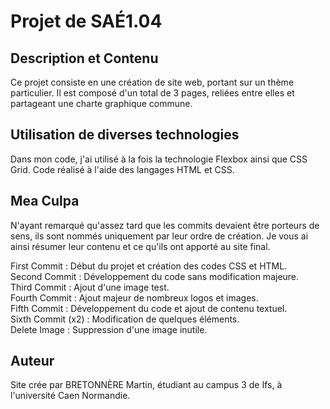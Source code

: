 # Projet de SAÉ1.04

## Description et Contenu  

Ce projet consiste en une création de site web, portant sur un thème particulier. Il est composé d'un total de 3 pages, reliées entre elles et partageant une charte graphique commune.

## Utilisation de diverses technologies

Dans mon code, j'ai utilisé à la fois la technologie Flexbox ainsi que CSS Grid. Code réalisé à l'aide des langages HTML et CSS.

## Mea Culpa

N'ayant remarqué qu'assez tard que les commits devaient être porteurs de sens, ils sont nommés uniquement par leur ordre de création. Je vous ai ainsi résumer leur contenu et ce qu'ils ont apporté au site final.

First Commit : Début du projet et création des codes CSS et HTML.   
Second Commit : Développement du code sans modification majeure.  
Third Commit : Ajout d'une image test.  
Fourth Commit : Ajout majeur de nombreux logos et images.  
Fifth Commit : Développement du code et ajout de contenu textuel.  
Sixth Commit (x2) : Modification de quelques éléments.  
Delete Image : Suppression d'une image inutile.    

## Auteur 

Site crée par BRETONNÈRE Martin, étudiant au campus 3 de Ifs, à l'université Caen Normandie.
